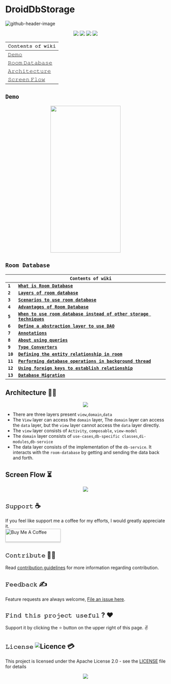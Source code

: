 # DroidDbStorage
![github-header-image](https://github.com/devrath/DroidDbStorage/assets/1456191/35ab467f-769a-4634-861b-b25663b3dd25)


<p align="center">
<a><img src="https://img.shields.io/badge/Built%20Using-Kotlin-silver?style=for-the-badge&logo=kotlin"></a>
<a><img src="https://img.shields.io/badge/Built%20By-Android%20Studio-red?style=for-the-badge&logo=android%20studio"></a>  
<a><img src="https://img.shields.io/badge/Database-room%20persistence%20library-deeppink?style=for-the-badge&logo=Bitrise"></a>
<a><img src="https://img.shields.io/badge/UI-Jetpack%20Compose-purple?style=for-the-badge&logo=android"></a>  
</p>

<div align="center">

| **`𝙲𝚘𝚗𝚝𝚎𝚗𝚝𝚜 𝚘𝚏 𝚠𝚒𝚔𝚒`** |
| ------------------------ |
| [𝙳𝚎𝚖𝚘](https://github.com/devrath/DroidDbStorage/blob/main/README.md#demo) |
| [𝚁𝚘𝚘𝚖 𝙳𝚊𝚝𝚊𝚋𝚊𝚜𝚎](https://github.com/devrath/DroidDbStorage/blob/main/README.md#room-database) |
| [𝙰𝚛𝚌𝚑𝚒𝚝𝚎𝚌𝚝𝚞𝚛𝚎](https://github.com/devrath/DroidDbStorage/blob/main/README.md#architecture-%EF%B8%8F) |
| [𝚂𝚌𝚛𝚎𝚎𝚗 𝙵𝚕𝚘𝚠](https://github.com/devrath/DroidDbStorage/blob/main/README.md#screen-flow-) |


</div>

## `Demo`

<p align="center">
<img src="https://github.com/devrath/DroidDbStorage/blob/main/assets/demos/Demo.gif" width="220" height="460"/>
</p>


## `Room Database`

<div align="center">

|   | **` Contents of wiki `** |
| - | ---------------------- |
| **`1`** | [**`What is Room Database`**](https://github.com/devrath/DroidDbStorage/wiki/Room-%E2%80%90-What-is-Room-Database) |
| **`2`**  | [**`Layers of room database`**](https://github.com/devrath/DroidDbStorage/wiki/Room-%E2%80%90-Layers-of-room-database) |
| **`3`**  | [**`Scenarios to use room database`**](https://github.com/devrath/DroidDbStorage/wiki/Room-%E2%80%90-Scenarios-to-use-room-database) |
| **`4`**  | [**`Advantages of Room Database`**](https://github.com/devrath/DroidDbStorage/wiki/Room-%E2%80%90-Advantages-of-Room-Database) |
| **`5`**  | [**`When to use room database instead of other storage techniques`**](https://github.com/devrath/DroidDbStorage/wiki/Room-%E2%80%90-When-to-use-room-database-instead-of-other-storage-techniques) |
|  **`6`** | [**`Define a abstraction layer to use DAO`**](https://github.com/devrath/verbose-room-database/wiki/Define-a-abstraction-layer-to-use-DAO) |
| **`7`** | [**`Annotations`**](https://github.com/devrath/DroidDbStorage/wiki/Room-%E2%80%90-Annotations) |
| **`8`** | [**`About using queries`**](https://github.com/devrath/verbose-room-database/wiki/About-using-queries) |
| **`9`** | [**`Type Converters`**](https://github.com/devrath/verbose-room-database/wiki/Type-Converters) |
| **`10`** | [**`Defining the entity relationship in room`**](https://github.com/devrath/verbose-room-database/wiki/Defining-the-entity-relationship-in-room) |
| **`11`** | [**`Performing database operations in background thread`**](https://github.com/devrath/verbose-room-database/wiki/Performing-database-operations-in-background-thread) |
| **`12`** | [**`Using foreign keys to establish relationship`**](https://github.com/devrath/DroidDbStorage/wiki/Room-%E2%80%90-Using-foreign-keys) |
| **`13`** | [**`Database Migration`**](https://github.com/devrath/verbose-room-database/wiki/Database-Migration) |

</div>

## Architecture 👷‍♂️

<p align="center">
<img src="https://github.com/devrath/DroidDbStorage/assets/1456191/f02e7fc1-4a50-4619-b3a6-1ae1eecec70b" />
</p>

* There are three layers present `view`,`domain`,`data`
* The `View` layer can access the `domain` layer, The `domain` layer can access the `data` layer, but the `view` layer cannot access the `data` layer directly.
* The `view` layer consists of `Activity`, `composable`, `view-model`
* The `domain` layer consists of `use-cases`,`db-specific classes`,`di-modules`,`db-service`
* The data layer consists of the implementation of the `db-service`. It interacts with the `room-database` by getting and sending the data back and forth.

## Screen Flow ⏳
<p align="center">
<img src="https://github.com/devrath/DroidDbStorage/assets/1456191/512b74a7-f622-42be-8c2b-42e828f554e9" />
</p>

## **`𝚂𝚞𝚙𝚙𝚘𝚛𝚝`** ☕
If you feel like support me a coffee for my efforts, I would greatly appreciate it.</br>
<a href="https://www.buymeacoffee.com/devrath" target="_blank"><img src="https://www.buymeacoffee.com/assets/img/custom_images/yellow_img.png" alt="Buy Me A Coffee" style="height: 41px !important;width: 174px !important;box-shadow: 0px 3px 2px 0px rgba(190, 190, 190, 0.5) !important;-webkit-box-shadow: 0px 3px 2px 0px rgba(190, 190, 190, 0.5) !important;" ></a>

## **`𝙲𝚘𝚗𝚝𝚛𝚒𝚋𝚞𝚝𝚎`** 🙋‍♂️
Read [contribution guidelines](CONTRIBUTING.md) for more information regarding contribution.

## **`𝙵𝚎𝚎𝚍𝚋𝚊𝚌𝚔`** ✍️ 
Feature requests are always welcome, [File an issue here](https://github.com/devrath/DroidDbStorage/issues/new).

## **`𝙵𝚒𝚗𝚍 𝚝𝚑𝚒𝚜 𝚙𝚛𝚘𝚓𝚎𝚌𝚝 𝚞𝚜𝚎𝚏𝚞𝚕`** ? ❤️
Support it by clicking the ⭐ button on the upper right of this page. ✌️

## **`𝙻𝚒𝚌𝚎𝚗𝚜𝚎`** ![Licence](https://img.shields.io/github/license/google/docsy) :credit_card:
This project is licensed under the Apache License 2.0 - see the [LICENSE](https://github.com/devrath/DroidDbStorage/blob/main/LICENSE) file for details


<p align="center">
<a><img src="https://forthebadge.com/images/badges/built-for-android.svg"></a>
</p>
